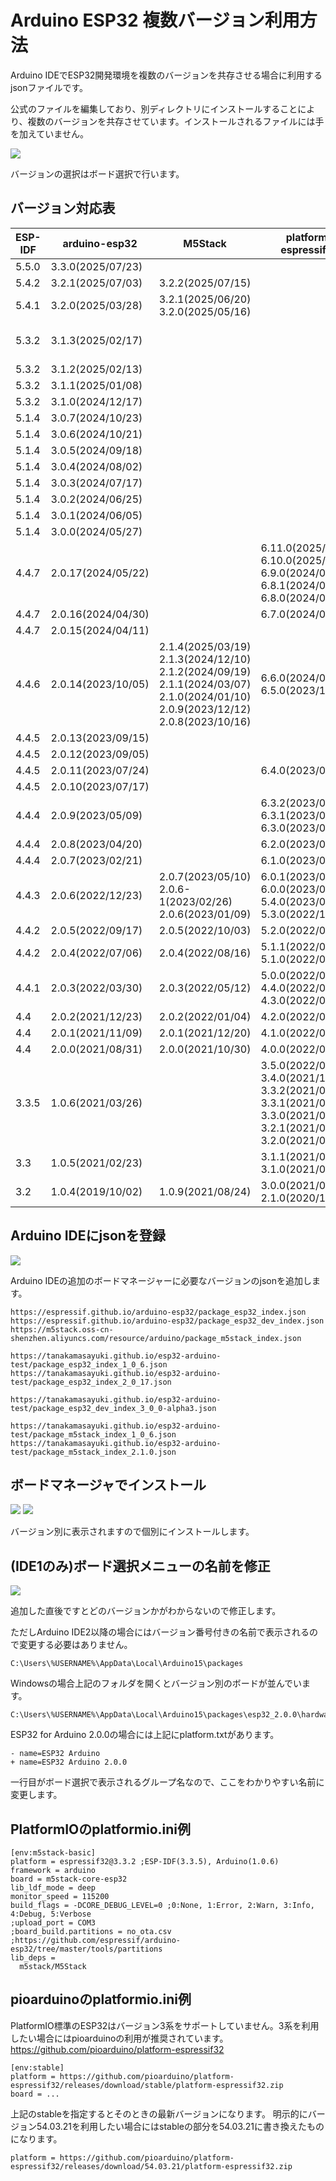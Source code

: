 # Arduino ESP32 複数バージョン利用方法

Arduino IDEでESP32開発環境を複数のバージョンを共存させる場合に利用するjsonファイルです。

公式のファイルを編集しており、別ディレクトリにインストールすることにより、複数のバージョンを共存させています。インストールされるファイルには手を加えていません。

![](img/top.png)

バージョンの選択はボード選択で行います。

## バージョン対応表

| ESP-IDF | arduino-esp32      | M5Stack                                                                                               | platform-espressif32                                                                                                                            | pioarduino                                            |
|---------|--------------------|-------------------------------------------------------------------------------------------------------|-------------------------------------------------------------------------------------------------------------------------------------------------|-------------------------------------------------------|
| 5.5.0   | 3.3.0(2025/07/23)  |                                                                                                       |                                                                                                                                                 | 55.03.30(2025/07/23)                                  |
| 5.4.2   | 3.2.1(2025/07/03)  | 3.2.2(2025/07/15)                                                                                     |                                                                                                                                                 | 54.03.21(2025/07/07)                                  |
| 5.4.1   | 3.2.0(2025/03/28)  | 3.2.1(2025/06/20)<br>3.2.0(2025/05/16)                                                                |                                                                                                                                                 | 54.03.20(2025/03/28)                                  |
| 5.3.2   | 3.1.3(2025/02/17)  |                                                                                                       |                                                                                                                                                 | 53.03.13-1(2025/05/30)<br>53.03.13%2Bgithub(2025/02/22)<br>53.03.13(2025/02/17) |
| 5.3.2   | 3.1.2(2025/02/13)  |                                                                                                       |                                                                                                                                                 | 53.03.12(2025/02/13)                                  |
| 5.3.2   | 3.1.1(2025/01/08)  |                                                                                                       |                                                                                                                                                 | 53.03.11(2025/02/09)                                  |
| 5.3.2   | 3.1.0(2024/12/17)  |                                                                                                       |                                                                                                                                                 | 53.03.10(2024/12/17)                                  |
| 5.1.4   | 3.0.7(2024/10/23)  |                                                                                                       |                                                                                                                                                 | 51.03.07(2024/10/23)                                  |
| 5.1.4   | 3.0.6(2024/10/21)  |                                                                                                       |                                                                                                                                                 | 51.03.06(2024/10/21)                                  |
| 5.1.4   | 3.0.5(2024/09/18)  |                                                                                                       |                                                                                                                                                 | 51.03.05(2024/10/12)                                  |
| 5.1.4   | 3.0.4(2024/08/02)  |                                                                                                       |                                                                                                                                                 | 51.03.04(2024/08/07)                                  |
| 5.1.4   | 3.0.3(2024/07/17)  |                                                                                                       |                                                                                                                                                 | 51.03.03(2024/07/17)                                  |
| 5.1.4   | 3.0.2(2024/06/25)  |                                                                                                       |                                                                                                                                                 | 51.03.02(2024/07/15)                                  |
| 5.1.4   | 3.0.1(2024/06/05)  |                                                                                                       |                                                                                                                                                 |                                                       |
| 5.1.4   | 3.0.0(2024/05/27)  |                                                                                                       |                                                                                                                                                 |                                                       |
| 4.4.7   | 2.0.17(2024/05/22) |                                                                                                       | 6.11.0(2025/05/27)<br>6.10.0(2025/01/26)<br>6.9.0(2024/09/26)<br>6.8.1(2024/07/31)<br>6.8.0(2024/07/30)                                         |                                                       |
| 4.4.7   | 2.0.16(2024/04/30) |                                                                                                       | 6.7.0(2024/05/14)                                                                                                                               |                                                       |
| 4.4.7   | 2.0.15(2024/04/11) |                                                                                                       |                                                                                                                                                 |                                                       |
| 4.4.6   | 2.0.14(2023/10/05) | 2.1.4(2025/03/19)<br>2.1.3(2024/12/10)<br>2.1.2(2024/09/19)<br>2.1.1(2024/03/07)<br>2.1.0(2024/01/10)<br>2.0.9(2023/12/12)<br>2.0.8(2023/10/16) | 6.6.0(2024/03/30)<br>6.5.0(2023/12/27)                                                                |                                                       |
| 4.4.5   | 2.0.13(2023/09/15) |                                                                                                       |                                                                                                                                                 |                                                       |
| 4.4.5   | 2.0.12(2023/09/05) |                                                                                                       |                                                                                                                                                 |                                                       |
| 4.4.5   | 2.0.11(2023/07/24) |                                                                                                       | 6.4.0(2023/08/31)                                                                                                                               |                                                       |
| 4.4.5   | 2.0.10(2023/07/17) |                                                                                                       |                                                                                                                                                 |                                                       |
| 4.4.4   | 2.0.9(2023/05/09)  |                                                                                                       | 6.3.2(2023/06/20)<br>6.3.1(2023/05/26)<br>6.3.0(2023/05/19)                                                                                     |                                                       |
| 4.4.4   | 2.0.8(2023/04/20)  |                                                                                                       | 6.2.0(2023/04/29)                                                                                                                               |                                                       |
| 4.4.4   | 2.0.7(2023/02/21)  |                                                                                                       | 6.1.0(2023/03/09)                                                                                                                               |                                                       |
| 4.4.3   | 2.0.6(2022/12/23)  | 2.0.7(2023/05/10)<br>2.0.6-1(2023/02/26)<br>2.0.6(2023/01/09)                                         | 6.0.1(2023/02/06)<br>6.0.0(2023/01/17)<br>5.4.0(2023/06/23)<br>5.3.0(2022/12/30)                                                                |                                                       |
| 4.4.2   | 2.0.5(2022/09/17)  | 2.0.5(2022/10/03)                                                                                     | 5.2.0(2022/09/30)                                                                                                                               |                                                       |
| 4.4.2   | 2.0.4(2022/07/06)  | 2.0.4(2022/08/16)                                                                                     | 5.1.1(2022/08/26)<br>5.1.0(2022/08/01)                                                                                                          |                                                       |
| 4.4.1   | 2.0.3(2022/03/30)  | 2.0.3(2022/05/12)                                                                                     | 5.0.0(2022/06/30)<br>4.4.0(2022/06/01)<br>4.3.0(2022/05/21)                                                                                     |                                                       |
| 4.4     | 2.0.2(2021/12/23)  | 2.0.2(2022/01/04)                                                                                     | 4.2.0(2022/04/29)                                                                                                                               |                                                       |
| 4.4     | 2.0.1(2021/11/09)  | 2.0.1(2021/12/20)                                                                                     | 4.1.0(2022/04/22)                                                                                                                               |                                                       |
| 4.4     | 2.0.0(2021/08/31)  | 2.0.0(2021/10/30)                                                                                     | 4.0.0(2022/04/22)                                                                                                                               |                                                       |
| 3.3.5   | 1.0.6(2021/03/26)  |                                                                                                       | 3.5.0(2022/01/28)<br>3.4.0(2021/11/12)<br>3.3.2(2021/08/31)<br>3.3.1(2021/07/27)<br>3.3.0(2021/06/30)<br>3.2.1(2021/05/31)<br>3.2.0(2021/03/29) |                                                       |
| 3.3     | 1.0.5(2021/02/23)  |                                                                                                       | 3.1.1(2021/03/19)<br>3.1.0(2021/02/26)                                                                                                          |                                                       |
| 3.2     | 1.0.4(2019/10/02)  | 1.0.9(2021/08/24)                                                                                     | 3.0.0(2021/01/30)<br>2.1.0(2020/12/02)                                                                                                          |                                                       |

## Arduino IDEにjsonを登録

![](img/add_json.png)

Arduino IDEの追加のボードマネージャーに必要なバージョンのjsonを追加します。

```
https://espressif.github.io/arduino-esp32/package_esp32_index.json
https://espressif.github.io/arduino-esp32/package_esp32_dev_index.json
https://m5stack.oss-cn-shenzhen.aliyuncs.com/resource/arduino/package_m5stack_index.json

https://tanakamasayuki.github.io/esp32-arduino-test/package_esp32_index_1_0_6.json
https://tanakamasayuki.github.io/esp32-arduino-test/package_esp32_index_2_0_17.json

https://tanakamasayuki.github.io/esp32-arduino-test/package_esp32_dev_index_3_0_0-alpha3.json

https://tanakamasayuki.github.io/esp32-arduino-test/package_m5stack_index_1_0_6.json
https://tanakamasayuki.github.io/esp32-arduino-test/package_m5stack_index_2.1.0.json
```

## ボードマネージャでインストール

![](img/esp32.png)
![](img/m5stack.png)

バージョン別に表示されますので個別にインストールします。

## (IDE1のみ)ボード選択メニューの名前を修正

![](img/noname.png)

追加した直後ですとどのバージョンかがわからないので修正します。

ただしArduino IDE2以降の場合にはバージョン番号付きの名前で表示されるので変更する必要はありません。

```
C:\Users\%USERNAME%\AppData\Local\Arduino15\packages
```

Windowsの場合上記のフォルダを開くとバージョン別のボードが並んでいます。

```
C:\Users\%USERNAME%\AppData\Local\Arduino15\packages\esp32_2.0.0\hardware\esp32\2.0.0\platform.txt
```

ESP32 for Arduino 2.0.0の場合には上記にplatform.txtがあります。

```
- name=ESP32 Arduino
+ name=ESP32 Arduino 2.0.0
```

一行目がボード選択で表示されるグループ名なので、ここをわかりやすい名前に変更します。

## PlatformIOのplatformio.ini例
```
[env:m5stack-basic]
platform = espressif32@3.3.2 ;ESP-IDF(3.3.5), Arduino(1.0.6)
framework = arduino
board = m5stack-core-esp32
lib_ldf_mode = deep
monitor_speed = 115200
build_flags = -DCORE_DEBUG_LEVEL=0 ;0:None, 1:Error, 2:Warn, 3:Info, 4:Debug, 5:Verbose
;upload_port = COM3
;board_build.partitions = no_ota.csv ;https://github.com/espressif/arduino-esp32/tree/master/tools/partitions
lib_deps = 
  m5stack/M5Stack
```

## pioarduinoのplatformio.ini例
PlatformIO標準のESP32はバージョン3系をサポートしていません。3系を利用したい場合にはpioarduinoの利用が推奨されています。
https://github.com/pioarduino/platform-espressif32
```
[env:stable]
platform = https://github.com/pioarduino/platform-espressif32/releases/download/stable/platform-espressif32.zip
board = ...
```
上記のstableを指定するとそのときの最新バージョンになります。
明示的にバージョン54.03.21を利用したい場合にはstableの部分を54.03.21に書き換えたものになります。
```
platform = https://github.com/pioarduino/platform-espressif32/releases/download/54.03.21/platform-espressif32.zip
```
